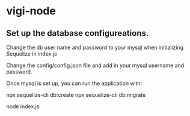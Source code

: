 # vigi-node

## Set up the database configureations. 

Change the db user name and password to your mysql when initializing Sequelize in index.js

Change the config/config.json file and add in your mysql username and password.

Once mysql is set up, you can run the application with:

npx sequelize-cli db:create
npx sequelize-cli db:migrate

node index.js
